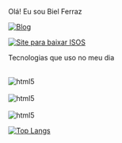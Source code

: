 Olá! Eu sou Biel Ferraz

[![Blog](https://img.shields.io/badge/Instagram-E4405F?style=for-the-badge&logo=instagram&logoColor=white)](https://www.instagram.com/__b.i.e.l__10/)

[![Site para baixar ISOS](https://img.shields.io/badge/Link_Para_Baixar_ISOS-3A33D1?style=for-the-badge&logo=ISOS&logoColor=white)](https://isosparatecnicos.blogspot.com/)


Tecnologias que uso no meu dia

<div  style="display: inline_block"><br/>

<img align="center" alt="html5" src="https://img.shields.io/badge/HTML-239120?style=for-the-badge&logo=html5&logoColor=white" />
 </div>

 <div  style="display: inline_block"><br/>

<img align="center" alt="html5" src="https://img.shields.io/badge/CSS-239120?&style=for-the-badge&logo=css3&logoColor=white" />
 </div>

  <div  style="display: inline_block"><br/>

<img align="center" alt="html5" src="https://img.shields.io/badge/C%23-239120?style=for-the-badge&logo=c-sharp&logoColor=white" />
 </div>
 

 [![Top Langs](https://github-readme-stats.vercel.app/api/top-langs/?username=matheusferraz08&layout=compact)](https://github.com/MATHEUSFERRAZ08/github-readme-stats)


